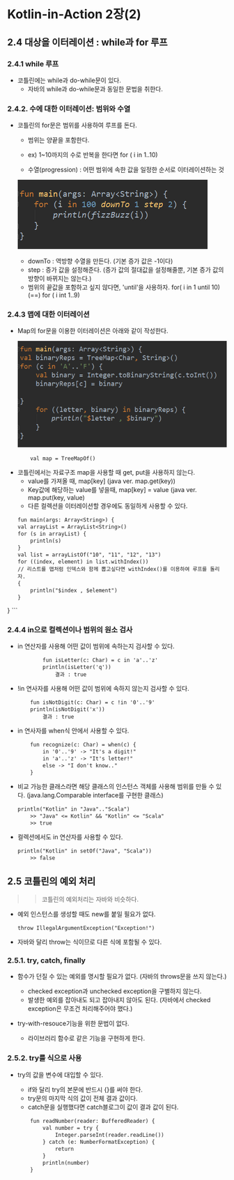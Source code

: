 # Kotlin-in-Action 2장(2)
## 2.4 대상을 이터레이션 : while과 for 루프
### 2.4.1 while 루프
* 코틀린에는 while과 do-while문이 있다.
	- 자바의 while과 do-while문과 동일한 문법을 취한다.

### 2.4.2. 수에 대한 이터레이션: 범위와 수열

* 코틀린의 for문은 범위를 사용하여 루프를 돈다.
	- 범위는 양끝을 포함한다.
	- ex) 1~10까지의 수로 반복을 한다면
			for ( i in 1..10)

	- 수열(progression) : 어떤 범위에 속한 값을 일정한 순서로 이터레이션하는 것 

	![for](/kotlin/assets/for.png)

	- downTo : 역방향 수열을 만든다. (기본 증가 값은 -1이다)
	- step : 증가 값을 설정해준다. (증가 값의 절대값을 설정해줄뿐, 기본 증가 값의 방향이 바뀌지는 않는다.)
	- 범위의 끝값을 포함하고 싶지 않다면, 'until'을 사용하자.
			for( i in 1 until 10)
			(==) for ( i int 1..9) 

### 2.4.3 맵에 대한 이터레이션
* Map의 for문을 이용한 이터레이션은 아래와 같이 작성한다.

	![for-map](/kotlin/assets/for-map.png)

	```
		val map = TreeMapOf()

- 코틀린에서는 자료구조 map을 사용할 때 get, put을 사용하지 않는다.
	* value를 가져올 때, map[key]
		(java ver. map.get(key))
	* Key값에 해당하는 value를 넣을때, map[key] = value 
		(java ver. map.put(key, value)
	* 다른 컬렉션을 이터레이션할 경우에도 동일하게 사용할 수 있다.
	```
	fun main(args: Array<String>) {
    val arrayList = ArrayList<String>()
    for (s in arrayList) {
        println(s)
    }
	val list = arrayListOf("10", "11", "12", "13")
	for ((index, element) in list.withIndex()) 
    // 리스트를 맵처럼 인덱스와 함께 뽑고싶다면 withIndex()를 이용하여 루프를 돌리자.
    {
        println("$index , $element")
    }
}
	```

### 2.4.4 in으로 컬렉션이나 범위의 원소 검사

* in 연산자를 사용해 어떤 값이 범위에 속하는지 검사할 수 있다.
	```
			fun isLetter(c: Char) = c in 'a'..'z'
			println(isLetter('q'))
				결과 : true 
	```

* !in 연사자를 사용해 어떤 값이 범위에 속하지 않는지 검사할 수 있다.
	``` 
		fun isNotDigit(c: Char) = c !in '0'..'9'
		println(isNotDigit('x'))
			결과 : true
	```

* in 연사자를 when식 안에서 사용할 수 있다.
	``` 
		fun recognize(c: Char) = when(c) {
			in '0'..'9' -> "It's a digit!"
			in 'a'..'z' -> "It's letter!"
			else -> "I don't know.."
		}
	```

* 비교 가능한 클래스라면 해당 클래스의 인스턴스 객체를 사용해 범위를 만들 수 있다.
	(java.lang.Comparable interface를 구현한 클래스)

	```
	println("Kotlin" in "Java".."Scala")
		>> "Java" <= Kotlin" && "Kotlin" <= "Scala"
		>> true
	```

* 컬렉션에서도 in 연산자를 사용할 수 있다.
 
 	```
 	println("Kotlin" in setOf("Java", "Scala"))
 		>> false
 	```

## 2.5 코틀린의 예외 처리
>> 코틀린의 예외처리는 자바와 비슷하다.

* 예외 인스턴스를 생성할 때도 new를 붙일 필요가 없다.
	```
	throw IllegalArgumentException("Exception!")
	```
* 자바와 달리 throw는 식이므로 다른 식에 포함될 수 있다.

### 2.5.1. try, catch, finally
* 함수가 던질 수 있는 예외를 명시할 필요가 없다. 
	(자바의 throws문을 쓰지 않는다.)
	- checked exception과 unchecked exception을 구별하지 않는다.
	- 발생한 예외를 잡아내도 되고 잡아내지 않아도 된다.
	  (자바에서 checked exception은 무조건 처리해주어야 했다.)

* try-with-resouce기능을 위한 문법이 없다.
	- 라이브러리 함수로 같은 기능을 구현하게 한다.

### 2.5.2. try를 식으로 사용
* try의 값을 변수에 대입할 수 있다.
	- if와 달리 try의 본문에 반드시 {}를 써야 한다. 
	- try문의 마지막 식의 값이 전체 결과 값이다.
	- catch문을 실행했다면 catch블로그이 값이 결과 값이 된다.

	```
		fun readNumber(reader: BufferedReader) {
			val number = try {
				Integer.parseInt(reader.readLine())
			} catch (e: NumberFormatException) {
				return
			}
			println(number)
		}
	```